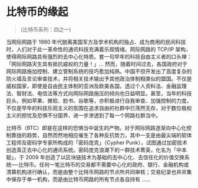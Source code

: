 # 比特币的缘起
> (比特币系列：四之一)

当网际网路于 1980 年代脱离美国军方及学术机构的独占、成为商用的民间科技时，人们对于此一革命性的通讯科技充满着乐观情绪。网际网路的 TCP/IP 架构，使得网际网路具有强烈的去中心化特质。套一句早年的科技自由主义者的口头禅：「网际网路天生具有抵抗威权的力量！」... 然而，随着时间过去，各国政府对于网际网路施加控制、建立管制系统的技巧愈加纯熟。中国不但开发出了高度复杂的防火墙及言论审查技术，并将相关技术输出予其他政治体制相类似的盟国。不仅是威权国家，即使是自由民主体制的亚洲及欧美各国，透过个人资料法、金融监理法、智财法、电信法等方式向网际网路施压的倾向也日益明显。甚至，当年的科技巨头，例如苹果、微软、脸书、谷歌等，亦积极进行自我审查、加强控制的力度。不仅是早年的科技乐观主义的氛围在追求自由的社群中已荡然无存，对于数位极权主义的担忧及恐惧不分国界、进一步渗透到了每一个网路社群当中。

比特币（BTC）即是在这样的恐惧当中诞生的产物。对于网际网路逐渐向中心化控制靠拢的趋势，自然而然地相应催生了各种反抗势力，其中一支是由最尖端的软体工程师及密码学专家所构成的「密码庞克」（Cypher Punk），试图通过加密技术创造真正去中心化的通讯系统。密码庞克浪潮下的一群技术菁英，化名为「中本聪」，于 2009 年创造了以区块链技术为基础的去中心化、去信任化的价值交换系统──比特币。任何一笔比特币的交易都不需要中心化的政府、银行、金融机构或清算机构进行确认，而是由整个比特币网路的节点所共同审核；交易纪录也并非集中保存于单一机构，而是由比特币网路的所有节点各自持有 ......